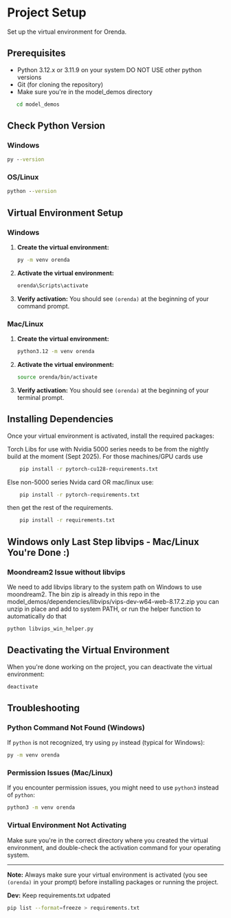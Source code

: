 # Project Setup

Set up the virtual environment for Orenda.

## Prerequisites

- Python 3.12.x or 3.11.9 on your system DO NOT USE other python versions
- Git (for cloning the repository)
- Make sure you're in the model_demos directory
```cmd
   cd model_demos
```
## Check Python Version
### Windows
   ```cmd
   py --version
   ```
### OS/Linux
   ```cmd
   python --version
   ```

## Virtual Environment Setup

### Windows

1. **Create the virtual environment:**
   ```cmd
   py -m venv orenda
   ```

2. **Activate the virtual environment:**
   ```cmd
   orenda\Scripts\activate
   ```

3. **Verify activation:**
   You should see `(orenda)` at the beginning of your command prompt.

### Mac/Linux

1. **Create the virtual environment:**
   ```bash
   python3.12 -m venv orenda
   ```

2. **Activate the virtual environment:**
   ```bash
   source orenda/bin/activate
   ```

3. **Verify activation:**
   You should see `(orenda)` at the beginning of your terminal prompt.

## Installing Dependencies
Once your virtual environment is activated, install the required packages:

Torch Libs for use with Nvidia 5000 series needs to be from the nightly build at the moment (Sept 2025). For those machines/GPU cards use

```bash
    pip install -r pytorch-cu128-requirements.txt
```
Else non-5000 series Nvida card OR mac/linux use:

```bash
    pip install -r pytorch-requirements.txt
```

then get the rest of the requirements.

```bash
    pip install -r requirements.txt
```
## Windows only Last Step libvips - Mac/Linux You're Done :)
### Moondream2 Issue without libvips
We need to add libvips library to the system path on Windows to use moondream2.  The bin zip is already in this repo in the model_demos/dependencies/libvips/vips-dev-w64-web-8.17.2.zip you can unzip in place and add to system PATH, or run the helper function to automatically do that
```bash
python libvips_win_helper.py
```

## Deactivating the Virtual Environment

When you're done working on the project, you can deactivate the virtual environment:

```bash
deactivate
```

## Troubleshooting

### Python Command Not Found (Windows)
If `python` is not recognized, try using `py` instead (typical for Windows):
```cmd
py -m venv orenda
```

### Permission Issues (Mac/Linux)
If you encounter permission issues, you might need to use `python3` instead of `python`:
```bash
python3 -m venv orenda
```

### Virtual Environment Not Activating
Make sure you're in the correct directory where you created the virtual environment, and double-check the activation command for your operating system.

---

**Note:** Always make sure your virtual environment is activated (you see `(orenda)` in your prompt) before installing packages or running the project.

**Dev:** Keep requirements.txt udpated
```bash 
pip list --format=freeze > requirements.txt
```